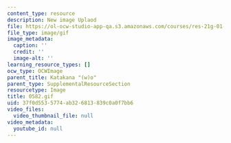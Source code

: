 ```yaml
---
content_type: resource
description: New image Uplaod
file: https://ol-ocw-studio-app-qa.s3.amazonaws.com/courses/res-21g-01-kana-spring-2010/37f0d5535774ab326813839c0a0f7bb6_0582.gif
file_type: image/gif
image_metadata:
  caption: ''
  credit: ''
  image-alt: ''
learning_resource_types: []
ocw_type: OCWImage
parent_title: Katakana "(w)o"
parent_type: SupplementalResourceSection
resourcetype: Image
title: 0582.gif
uid: 37f0d553-5774-ab32-6813-839c0a0f7bb6
video_files:
  video_thumbnail_file: null
video_metadata:
  youtube_id: null
---
```

